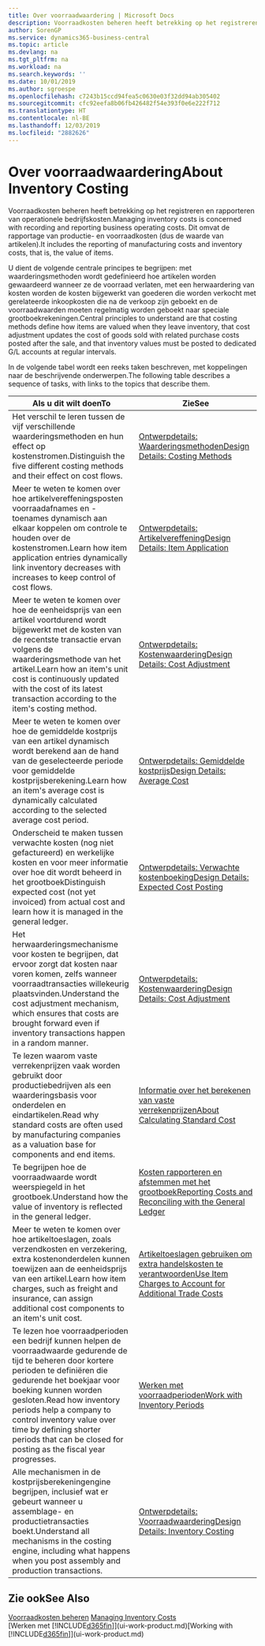 ```yaml
---
title: Over voorraadwaardering | Microsoft Docs
description: Voorraadkosten beheren heeft betrekking op het registreren en rapporteren van operationele bedrijfskosten. Dit omvat de rapportage van productie- en voorraadkosten (dus de waarde van artikelen).
author: SorenGP
ms.service: dynamics365-business-central
ms.topic: article
ms.devlang: na
ms.tgt_pltfrm: na
ms.workload: na
ms.search.keywords: ''
ms.date: 10/01/2019
ms.author: sgroespe
ms.openlocfilehash: c7243b15ccd94fea5c0630e03f32dd94ab305402
ms.sourcegitcommit: cfc92eefa8b06fb426482f54e393f0e6e222f712
ms.translationtype: HT
ms.contentlocale: nl-BE
ms.lasthandoff: 12/03/2019
ms.locfileid: "2882626"
---
```

# <a name="about-inventory-costing"></a><span data-ttu-id="1fbd2-104">Over voorraadwaardering</span><span class="sxs-lookup"><span data-stu-id="1fbd2-104">About Inventory Costing</span></span>
<span data-ttu-id="1fbd2-105">Voorraadkosten beheren heeft betrekking op het registreren en rapporteren van operationele bedrijfskosten.</span><span class="sxs-lookup"><span data-stu-id="1fbd2-105">Managing inventory costs is concerned with recording and reporting business operating costs.</span></span> <span data-ttu-id="1fbd2-106">Dit omvat de rapportage van productie- en voorraadkosten (dus de waarde van artikelen).</span><span class="sxs-lookup"><span data-stu-id="1fbd2-106">It includes the reporting of manufacturing costs and inventory costs, that is, the value of items.</span></span>  

 <span data-ttu-id="1fbd2-107">U dient de volgende centrale principes te begrijpen: met waarderingsmethoden wordt gedefinieerd hoe artikelen worden gewaardeerd wanneer ze de voorraad verlaten, met een herwaardering van kosten worden de kosten bijgewerkt van goederen die worden verkocht met gerelateerde inkoopkosten die na de verkoop zijn geboekt en de voorraadwaarden moeten regelmatig worden geboekt naar speciale grootboekrekeningen.</span><span class="sxs-lookup"><span data-stu-id="1fbd2-107">Central principles to understand are that costing methods define how items are valued when they leave inventory, that cost adjustment updates the cost of goods sold with related purchase costs posted after the sale, and that inventory values must be posted to dedicated G/L accounts at regular intervals.</span></span>  

 <span data-ttu-id="1fbd2-108">In de volgende tabel wordt een reeks taken beschreven, met koppelingen naar de beschrijvende onderwerpen.</span><span class="sxs-lookup"><span data-stu-id="1fbd2-108">The following table describes a sequence of tasks, with links to the topics that describe them.</span></span>   

|<span data-ttu-id="1fbd2-109">**Als u dit wilt doen**</span><span class="sxs-lookup"><span data-stu-id="1fbd2-109">**To**</span></span>|<span data-ttu-id="1fbd2-110">**Zie**</span><span class="sxs-lookup"><span data-stu-id="1fbd2-110">**See**</span></span>|  
|------------|-------------|  
|<span data-ttu-id="1fbd2-111">Het verschil te leren tussen de vijf verschillende waarderingsmethoden en hun effect op kostenstromen.</span><span class="sxs-lookup"><span data-stu-id="1fbd2-111">Distinguish the five different costing methods and their effect on cost flows.</span></span>|[<span data-ttu-id="1fbd2-112">Ontwerpdetails: Waarderingsmethoden</span><span class="sxs-lookup"><span data-stu-id="1fbd2-112">Design Details: Costing Methods</span></span>](design-details-costing-methods.md)|  
|<span data-ttu-id="1fbd2-113">Meer te weten te komen over hoe artikelvereffeningsposten voorraadafnames en -toenames dynamisch aan elkaar koppelen om controle te houden over de kostenstromen.</span><span class="sxs-lookup"><span data-stu-id="1fbd2-113">Learn how item application entries dynamically link inventory decreases with increases to keep control of cost flows.</span></span>|[<span data-ttu-id="1fbd2-114">Ontwerpdetails: Artikelvereffening</span><span class="sxs-lookup"><span data-stu-id="1fbd2-114">Design Details: Item Application</span></span>](design-details-item-application.md)|  
|<span data-ttu-id="1fbd2-115">Meer te weten te komen over hoe de eenheidsprijs van een artikel voortdurend wordt bijgewerkt met de kosten van de recentste transactie ervan volgens de waarderingsmethode van het artikel.</span><span class="sxs-lookup"><span data-stu-id="1fbd2-115">Learn how an item's unit cost is continuously updated with the cost of its latest transaction according to the item's costing method.</span></span>|[<span data-ttu-id="1fbd2-116">Ontwerpdetails: Kostenwaardering</span><span class="sxs-lookup"><span data-stu-id="1fbd2-116">Design Details: Cost Adjustment</span></span>](design-details-cost-adjustment.md)|  
|<span data-ttu-id="1fbd2-117">Meer te weten te komen over hoe de gemiddelde kostprijs van een artikel dynamisch wordt berekend aan de hand van de geselecteerde periode voor gemiddelde kostprijsberekening.</span><span class="sxs-lookup"><span data-stu-id="1fbd2-117">Learn how an item's average cost is dynamically calculated according to the selected average cost period.</span></span>|[<span data-ttu-id="1fbd2-118">Ontwerpdetails: Gemiddelde kostprijs</span><span class="sxs-lookup"><span data-stu-id="1fbd2-118">Design Details: Average Cost</span></span>](design-details-average-cost.md)|  
|<span data-ttu-id="1fbd2-119">Onderscheid te maken tussen verwachte kosten (nog niet gefactureerd) en werkelijke kosten en voor meer informatie over hoe dit wordt beheerd in het grootboek</span><span class="sxs-lookup"><span data-stu-id="1fbd2-119">Distinguish expected cost (not yet invoiced) from actual cost and learn how it is managed in the general ledger.</span></span>|[<span data-ttu-id="1fbd2-120">Ontwerpdetails: Verwachte kostenboeking</span><span class="sxs-lookup"><span data-stu-id="1fbd2-120">Design Details: Expected Cost Posting</span></span>](design-details-expected-cost-posting.md)|  
|<span data-ttu-id="1fbd2-121">Het herwaarderingsmechanisme voor kosten te begrijpen, dat ervoor zorgt dat kosten naar voren komen, zelfs wanneer voorraadtransacties willekeurig plaatsvinden.</span><span class="sxs-lookup"><span data-stu-id="1fbd2-121">Understand the cost adjustment mechanism, which ensures that costs are brought forward even if inventory transactions happen in a random manner.</span></span>|[<span data-ttu-id="1fbd2-122">Ontwerpdetails: Kostenwaardering</span><span class="sxs-lookup"><span data-stu-id="1fbd2-122">Design Details: Cost Adjustment</span></span>](design-details-cost-adjustment.md)|  
|<span data-ttu-id="1fbd2-123">Te lezen waarom vaste verrekenprijzen vaak worden gebruikt door productiebedrijven als een waarderingsbasis voor onderdelen en eindartikelen.</span><span class="sxs-lookup"><span data-stu-id="1fbd2-123">Read why standard costs are often used by manufacturing companies as a valuation base for components and end items.</span></span>|[<span data-ttu-id="1fbd2-124">Informatie over het berekenen van vaste verrekenprijzen</span><span class="sxs-lookup"><span data-stu-id="1fbd2-124">About Calculating Standard Cost</span></span>](finance-about-calculating-standard-cost.md)|  
|<span data-ttu-id="1fbd2-125">Te begrijpen hoe de voorraadwaarde wordt weerspiegeld in het grootboek.</span><span class="sxs-lookup"><span data-stu-id="1fbd2-125">Understand how the value of inventory is reflected in the general ledger.</span></span>|[<span data-ttu-id="1fbd2-126">Kosten rapporteren en afstemmen met het grootboek</span><span class="sxs-lookup"><span data-stu-id="1fbd2-126">Reporting Costs and Reconciling with the General Ledger</span></span>](finance-report-costs-and-reconcile-with-the-general-ledger.md)|  
|<span data-ttu-id="1fbd2-127">Meer te weten te komen over hoe artikeltoeslagen, zoals verzendkosten en verzekering, extra kostenonderdelen kunnen toewijzen aan de eenheidsprijs van een artikel.</span><span class="sxs-lookup"><span data-stu-id="1fbd2-127">Learn how item charges, such as freight and insurance, can assign additional cost components to an item's unit cost.</span></span>|[<span data-ttu-id="1fbd2-128">Artikeltoeslagen gebruiken om extra handelskosten te verantwoorden</span><span class="sxs-lookup"><span data-stu-id="1fbd2-128">Use Item Charges to Account for Additional Trade Costs</span></span>](payables-how-assign-item-charges.md)|  
|<span data-ttu-id="1fbd2-129">Te lezen hoe voorraadperioden een bedrijf kunnen helpen de voorraadwaarde gedurende de tijd te beheren door kortere perioden te definiëren die gedurende het boekjaar voor boeking kunnen worden gesloten.</span><span class="sxs-lookup"><span data-stu-id="1fbd2-129">Read how inventory periods help a company to control inventory value over time by defining shorter periods that can be closed for posting as the fiscal year progresses.</span></span>|[<span data-ttu-id="1fbd2-130">Werken met voorraadperioden</span><span class="sxs-lookup"><span data-stu-id="1fbd2-130">Work with Inventory Periods</span></span>](finance-how-to-work-with-inventory-periods.md)|  
|<span data-ttu-id="1fbd2-131">Alle mechanismen in de kostprijsberekeningengine begrijpen, inclusief wat er gebeurt wanneer u assemblage- en productietransacties boekt.</span><span class="sxs-lookup"><span data-stu-id="1fbd2-131">Understand all mechanisms in the costing engine, including what happens when you post assembly and production transactions.</span></span>|[<span data-ttu-id="1fbd2-132">Ontwerpdetails: Voorraadwaardering</span><span class="sxs-lookup"><span data-stu-id="1fbd2-132">Design Details: Inventory Costing</span></span>](design-details-inventory-costing.md)|  

## <a name="see-also"></a><span data-ttu-id="1fbd2-133">Zie ook</span><span class="sxs-lookup"><span data-stu-id="1fbd2-133">See Also</span></span>
<span data-ttu-id="1fbd2-134">[Voorraadkosten beheren](finance-manage-inventory-costs.md)  </span><span class="sxs-lookup"><span data-stu-id="1fbd2-134">[Managing Inventory Costs](finance-manage-inventory-costs.md)  </span></span>  
<span data-ttu-id="1fbd2-135">[Werken met [!INCLUDE[d365fin](includes/d365fin_md.md)]](ui-work-product.md)</span><span class="sxs-lookup"><span data-stu-id="1fbd2-135">[Working with [!INCLUDE[d365fin](includes/d365fin_md.md)]](ui-work-product.md)</span></span>
